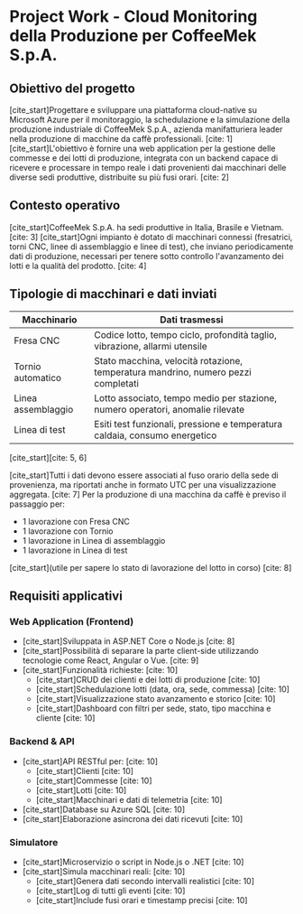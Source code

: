 # Project Work - Cloud Monitoring della Produzione per CoffeeMek S.p.A.

## Obiettivo del progetto

[cite_start]Progettare e sviluppare una piattaforma cloud-native su Microsoft Azure per il monitoraggio, la schedulazione e la simulazione della produzione industriale di CoffeeMek S.p.A., azienda manifatturiera leader nella produzione di macchine da caffè professionali. [cite: 1] [cite_start]L'obiettivo è fornire una web application per la gestione delle commesse e dei lotti di produzione, integrata con un backend capace di ricevere e processare in tempo reale i dati provenienti dai macchinari delle diverse sedi produttive, distribuite su più fusi orari. [cite: 2]

## Contesto operativo

[cite_start]CoffeeMek S.p.A. ha sedi produttive in Italia, Brasile e Vietnam. [cite: 3] [cite_start]Ogni impianto è dotato di macchinari connessi (fresatrici, torni CNC, linee di assemblaggio e linee di test), che inviano periodicamente dati di produzione, necessari per tenere sotto controllo l'avanzamento dei lotti e la qualità del prodotto. [cite: 4]

## Tipologie di macchinari e dati inviati

| Macchinario           | Dati trasmessi                                                               |
|-----------------------|------------------------------------------------------------------------------|
| Fresa CNC             | Codice lotto, tempo ciclo, profondità taglio, vibrazione, allarmi utensile  |
| Tornio automatico     | Stato macchina, velocità rotazione, temperatura mandrino, numero pezzi completati |
| Linea assemblaggio    | Lotto associato, tempo medio per stazione, numero operatori, anomalie rilevate |
| Linea di test         | Esiti test funzionali, pressione e temperatura caldaia, consumo energetico  |
[cite_start][cite: 5, 6]

[cite_start]Tutti i dati devono essere associati al fuso orario della sede di provenienza, ma riportati anche in formato UTC per una visualizzazione aggregata. [cite: 7] Per la produzione di una macchina da caffè è previso il passaggio per:

* 1 lavorazione con Fresa CNC
* 1 lavorazione con Tornio
* 1 lavorazione in Linea di assemblaggio
* 1 lavorazione in Linea di test

[cite_start](utile per sapere lo stato di lavorazione del lotto in corso) [cite: 8]

## Requisiti applicativi

### Web Application (Frontend)

* [cite_start]Sviluppata in ASP.NET Core o Node.js [cite: 8]
* [cite_start]Possibilità di separare la parte client-side utilizzando tecnologie come React, Angular o Vue. [cite: 9]
* [cite_start]Funzionalità richieste: [cite: 10]
    * [cite_start]CRUD dei clienti e dei lotti di produzione [cite: 10]
    * [cite_start]Schedulazione lotti (data, ora, sede, commessa) [cite: 10]
    * [cite_start]Visualizzazione stato avanzamento e storico [cite: 10]
    * [cite_start]Dashboard con filtri per sede, stato, tipo macchina e cliente [cite: 10]

### Backend & API

* [cite_start]API RESTful per: [cite: 10]
    * [cite_start]Clienti [cite: 10]
    * [cite_start]Commesse [cite: 10]
    * [cite_start]Lotti [cite: 10]
    * [cite_start]Macchinari e dati di telemetria [cite: 10]
* [cite_start]Database su Azure SQL [cite: 10]
* [cite_start]Elaborazione asincrona dei dati ricevuti [cite: 10]

### Simulatore

* [cite_start]Microservizio o script in Node.js o .NET [cite: 10]
* [cite_start]Simula macchinari reali: [cite: 10]
    * [cite_start]Genera dati secondo intervalli realistici [cite: 10]
    * [cite_start]Log di tutti gli eventi [cite: 10]
    * [cite_start]Include fusi orari e timestamp precisi [cite: 10]